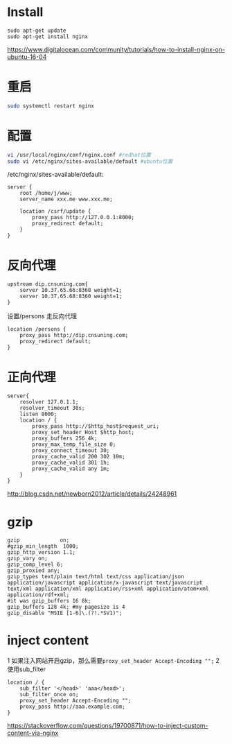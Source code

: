 # Install

```
sudo apt-get update
sudo apt-get install nginx
```

https://www.digitalocean.com/community/tutorials/how-to-install-nginx-on-ubuntu-16-04

# 重启

```bash
sudo systemctl restart nginx
```

# 配置

```bash
vi /usr/local/nginx/conf/nginx.conf #redhat位置
sudo vi /etc/nginx/sites-available/default #ubuntu位置
```

/etc/nginx/sites-available/default:

```
server {
    root /home/j/www;
    server_name xxx.me www.xxx.me;

    location /csrf/update {
        proxy_pass http://127.0.0.1:8000;
        proxy_redirect default;
    }
}
```

# 反向代理

```
upstream dip.cnsuning.com{
    server 10.37.65.66:8360 weight=1;
    server 10.37.65.68:8360 weight=1;
}
```

设置/persons 走反向代理

```
location /persons {
    proxy_pass http://dip.cnsuning.com;
    proxy_redirect default;
}
```

# 正向代理

```
server{  
    resolver 127.0.1.1;  
    resolver_timeout 30s;
    listen 8000;  
    location / {  
        proxy_pass http://$http_host$request_uri;  
        proxy_set_header Host $http_host;  
        proxy_buffers 256 4k;  
        proxy_max_temp_file_size 0;  
        proxy_connect_timeout 30;  
        proxy_cache_valid 200 302 10m;  
        proxy_cache_valid 301 1h;  
        proxy_cache_valid any 1m;  
    }  
}  
```

http://blog.csdn.net/newborn2012/article/details/24248961

# gzip

```
gzip             on;
#gzip_min_length  1000;
gzip_http_version 1.1;
gzip_vary on;
gzip_comp_level 6;
gzip_proxied any;
gzip_types text/plain text/html text/css application/json application/javascript application/x-javascript text/javascript text/xml application/xml application/rss+xml application/atom+xml application/rdf+xml;
#it was gzip_buffers 16 8k;
gzip_buffers 128 4k; #my pagesize is 4
gzip_disable "MSIE [1-6]\.(?!.*SV1)";
```

# inject content

1 如果注入网站开启gzip，那么需要``proxy_set_header Accept-Encoding "";``
2 使用sub_filter

```
location / {
    sub_filter '</head>' 'aaa</head>';
    sub_filter_once on;
    proxy_set_header Accept-Encoding "";
    proxy_pass http://aaa.example.com;
}
```

https://stackoverflow.com/questions/19700871/how-to-inject-custom-content-via-nginx
